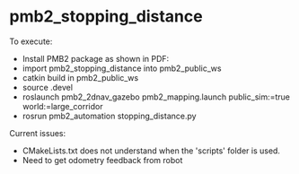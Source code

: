 # pmb2_stopping_distance

To execute:

* Install PMB2 package as shown in PDF:
* import pmb2_stopping_distance into pmb2_public_ws
* catkin build in pmb2_public_ws
* source .devel 
* roslaunch pmb2_2dnav_gazebo pmb2_mapping.launch public_sim:=true world:=large_corridor
* rosrun pmb2_automation stopping_distance.py


Current issues:

* CMakeLists.txt does not understand when the 'scripts' folder is used.
* Need to get odometry feedback from robot
